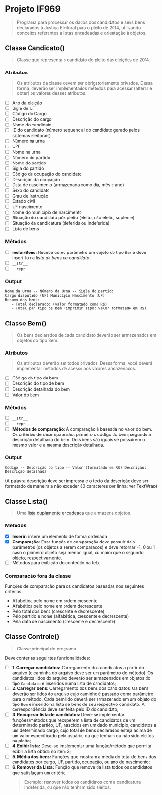 # Projeto IF969
> Programa para processar os dados dos candidatos e seus bens declarados à Justiça Eleitoral para o pleito de 2014, utilizando conceitos 
referentes a listas encadeadas e orientação à objetos.

## Classe Candidato()
> Classe que representa o candidato do pleito das eleições de 2014.

### Atributos
> Os atributos da classe devem ser obrigatoriamente privados. Dessa forma, deverão ser implementados métodos para acessar (alterar e obter)
os valores desses atributos.

- [ ] Ano da eleição
- [ ] Sigla da UF
- [ ] Código do Cargo
- [ ] Descrição do cargo
- [ ] Nome do candidato
- [ ] ID do candidato (número sequencial do candidato gerado pelos sistemas eleitorais)
- [ ] Número na urna
- [ ] CPF
- [ ] Nome na urna
- [ ] Número do partido
- [ ] Nome do partido
- [ ]  Sigla do partido
- [ ] Código de ocupação do candidato
- [ ] Descrição da ocupação
- [ ] Data de nascimento (armazenada como dia, mês e ano)
- [ ] Sexo do candidato
- [ ] Grau de instrução
- [ ] Estado civil
- [ ] UF nascimento
- [ ] Nome do município de nascimento
- [ ] Situação do candidato pós pleito (eleito, não eleito, suplente)
- [ ] Situação da candidatura (deferida ou indeferida)
- [ ] Lista de bens

### Métodos
- [ ] **incluirBens**: Recebe como parâmetro um objeto do tipo ```Bem``` e deve inseri-lo na *lista de bens do candidato*.
- [ ] ```__str__```
- [ ] ```__repr__```

### Output
```
Nome da Urna -- Número da Urna -- Sigla do partido
Cargo disputado (UF) Município Nascimento (UF)
Resumo dos bens:
   - Total declarado: (valor formatado como R$)
   - Total por tipo de bem (imprimir Tipo: valor formatado em R$)
```

## Classe Bem()
> Os bens declarados de cada candidato deverão ser armazenados em objetos do tipo Bem.

### Atributos
> Os atributos deverão ser todos privados. Dessa forma, você deverá implementar métodos de acesso aos valores armazenados.

- [ ] Código do tipo de bem
- [ ] Descrição do tipo de bem
- [ ] Descrição detalhada do bem
- [ ] Valor do bem

### Métodos
- [ ] ```__str__```
- [ ] ```__repr__```
- [ ] **Métodos de comparação**: A comparação é baseada no valor do bem. Os critérios de desempate são: primeiro o código do bem;
segundo a descrição detalhada do bem. Dois bens são iguais se possuírem o mesmo valor e a mesma descrição detalhada.

### Output
```
Código -- Descrição do tipo -- Valor (formatado em R$) Descrição: Descrição detalhada
```

(A palavra descrição deve ser impressa e o texto da descrição deve ser formatado de maneira a não exceder 80 caracteres por linha; ver 
TextWrap)

## Classe Lista()
> Uma [lista duplamente encadeada](https://github.com/pedrosena138/IF969-Algoritmos-e-Estrutura-de-Dados/tree/master/Estruturas-de-Dados#listas) que armazena objetos.

### Métodos
- [x] **Inserir**: insere um elemento de forma ordenada
- [x] **Comparação**: Essa função de comparação deve possuir dois parâmetros (os objetos a serem comparados) e deve retornar -1, 0 ou 1 caso o primeiro objeto seja menor, igual, ou maior que o segundo objeto, respectivamente.
- [ ] Métodos para exibição do conteúdo na tela.

### Comparação fora da classe
Funções de comparação para os candidatos baseadas nos seguintes critérios:

- Alfabética pelo nome em ordem crescente
- Alfabética pelo nome em ordem decrescente
- Pelo total dos bens (crescente e decrescente)
- Pelo partido e nome (alfabética, crescente e decrescente)
- Pela data de nascimento (crescente e decrescente)

## Classe Controle()
> Classe principal do programa

Deve conter as seguintes funcionalidades:

- [ ] **1. Carregar candidatos:** Carregamento dos candidatos a partir do arquivo (o caminho do arquivo deve ser um parâmetro do método).
Os candidatos lidos do arquivo deverão ser armazenados em objetos do tipo ```Candidato``` e inseridos numa lista de candidatos;
- [ ] **2. Carregar bens:** Carregamento dos bens dos candidatos. Os bens deverão ser lidos do arquivo cujo caminho é passado como
parâmetro para o método. Cada bem lido deverá ser armazenado em um objeto do tipo ```Bem``` e inserido na lista de bens de seu respectivo
candidato. A correspondência deve ser feita pelo ID do candidato;
- [ ] **3. Recuperar lista de candidatos:** Deve-se implementar funções/métodos que recuperem a lista de candidatos de um determinado
partido, UF, nascidos em um dado município, candidatos a um determinado cargo, cujo total de bens declarados esteja acima de um valor
especificado pelo usuário, ou que tenham ou não sido eleitos no pleito;
- [ ] **4. Exibir lista:** Deve-se implementar uma função/método que permita exibir a lista obtida no item 3;
- [ ] **5. Média dos bens:** Funções que mostram a média do total de bens dos candidatos por cargo, UF, partido, ocupação, ou ano de
nascimento;
- [ ] **6. Remover da Lista:** Função que remove da lista todos os candidatos que satisfaçam um critério.
   > Exemplo: remover todos os candidatos com a candidatura indeferida, ou que não tenham sido eleitos.
